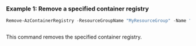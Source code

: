 ### Example 1: Remove a specified container registry
```powershell
Remove-AzContainerRegistry -ResourceGroupName "MyResourceGroup" -Name "MyRegistry"
```

```output
```

This command removes the specified container registry.

